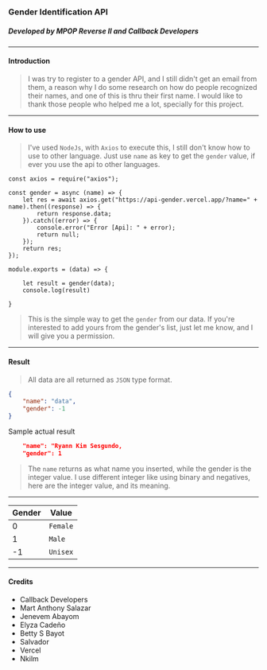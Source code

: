 ### Gender Identification API
##### Developed by MPOP Reverse II and Callback Developers
---
#### Introduction
> I was try to register to a gender API, and I still didn't get an email from them, a reason why I do some research on how do people recognized their names, and one of this is thru their first name. I would like to thank those people who helped me a lot, specially for this project.
---
#### How to use
> I've used `NodeJs`, with `Axios` to execute this, I still don't know how to use to other language. Just use `name` as key to get the `gender` value, if ever you use the api to other languages.


``` NodeJs
const axios = require("axios");

const gender = async (name) => {
	let res = await axios.get("https://api-gender.vercel.app/?name=" + name).then((response) => {
		return response.data;
	}).catch((error) => {
		console.error("Error [Api]: " + error);
		return null;
	});
	return res;
});

module.exports = (data) => {
	
	let result = gender(data);
	console.log(result)
	
}

```
> This is the simple way to get the `gender` from our data. If you're interested to add yours from the gender's list, just let me know, and I will give you a permission.
---
#### Result
> All data are all returned as `JSON` type format.
``` JSON
{
	"name": "data",
	"gender": -1
}
```
Sample actual result
``` JSON
	"name": "Ryann Kim Sesgundo,
	"gender": 1
```
> The `name` returns as what name you inserted, while the gender is the integer value. I use different integer like using binary and negatives, here are the integer value, and its meaning.
----

| Gender | Value |
|-------------|-----------|
| 0 | `Female` |
| 1 | `Male` |
| -1 | `Unisex` |

---

#### Credits
* Callback Developers
* Mart Anthony Salazar
* Jenevem Abayom
* Elyza Cadeño
* Betty S Bayot
* Salvador
* Vercel
* Nkilm
